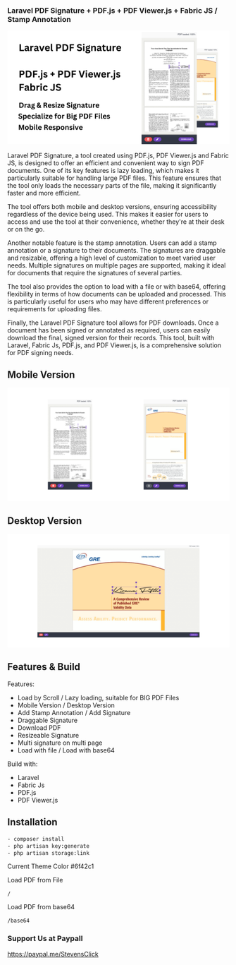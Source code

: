 ### Laravel PDF Signature + PDF.js + PDF Viewer.js + Fabric JS / Stamp Annotation

![Image 1](https://github.com/StevenStarz/laravel-pdf-signature/blob/main/public/0.png)

Laravel PDF Signature, a tool created using PDF.js, PDF Viewer.js and Fabric JS, is designed to offer an efficient and convenient way to sign PDF documents. One of its key features is lazy loading, which makes it particularly suitable for handling large PDF files. This feature ensures that the tool only loads the necessary parts of the file, making it significantly faster and more efficient.

The tool offers both mobile and desktop versions, ensuring accessibility regardless of the device being used. This makes it easier for users to access and use the tool at their convenience, whether they're at their desk or on the go.

Another notable feature is the stamp annotation. Users can add a stamp annotation or a signature to their documents. The signatures are draggable and resizable, offering a high level of customization to meet varied user needs. Multiple signatures on multiple pages are supported, making it ideal for documents that require the signatures of several parties.

The tool also provides the option to load with a file or with base64, offering flexibility in terms of how documents can be uploaded and processed. This is particularly useful for users who may have different preferences or requirements for uploading files.

Finally, the Laravel PDF Signature tool allows for PDF downloads. Once a document has been signed or annotated as required, users can easily download the final, signed version for their records. This tool, built with Laravel, Fabric Js, PDF.js, and PDF Viewer.js, is a comprehensive solution for PDF signing needs.

## Mobile Version
![Image 2](https://github.com/StevenStarz/laravel-pdf-signature/blob/main/public/2.png)

## Desktop Version
![Image 3](https://github.com/StevenStarz/laravel-pdf-signature/blob/main/public/3.png)

## Features & Build

Features:
- Load by Scroll / Lazy loading, suitable for BIG PDF Files
- Mobile Version / Desktop Version
- Add Stamp Annotation / Add Signature
- Draggable Signature
- Download PDF
- Resizeable Signature
- Multi signature on multi page
- Load with file / Load with base64

Build with:
- Laravel
- Fabric Js
- PDF.js
- PDF Viewer.js

## Installation

```
- composer install
- php artisan key:generate
- php artisan storage:link
```

Current Theme Color
#6f42c1

Load PDF from File

```
/
```

Load PDF from base64

```
/base64
```

### Support Us at Paypall

https://paypal.me/StevensClick

